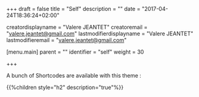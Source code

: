 +++
draft = false
title = "Self"
description = ""
date = "2017-04-24T18:36:24+02:00"

creatordisplayname = "Valere JEANTET"
creatoremail = "valere.jeantet@gmail.com"
lastmodifierdisplayname = "Valere JEANTET"
lastmodifieremail = "valere.jeantet@gmail.com"

[menu.main]
parent = ""
identifier = "self"
weight = 30

+++

A bunch of Shortcodes are available with this theme :

{{%children style="h2" description="true"%}}

